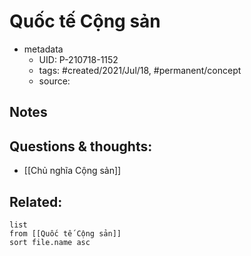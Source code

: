 ---
---

# Quốc tế Cộng sản

- metadata
	- UID: P-210718-1152
	- tags: #created/2021/Jul/18, #permanent/concept 
	- source: 

## Notes


## Questions & thoughts:
- [[Chủ nghĩa Cộng sản]]

## Related:
```dataview
list
from [[Quốc tế Cộng sản]]
sort file.name asc
```